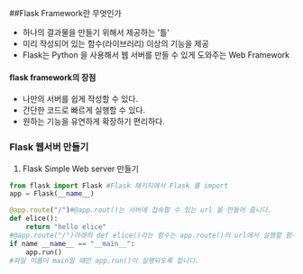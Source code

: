 ##Flask Framework란 무엇인가
- 하나의 결과물을 만들기 위해서 제공하는 '틀'
- 미리 작성되어 있는 함수(라이브러리) 이상의 기능을 제공
- Flask는 Python 을 사용해서 웹 서버를 만들 수 있게 도와주는 Web Framework

#### flask framework의 장점
- 나만의 서버를 쉽게 작성할 수 있다.
- 간단한 코드로 빠르게 실행할 수 있다.
- 원하는 기능을 유연하게 확장하기 편리하다.

### Flask 웹서버 만들기

1. Flask Simple Web server 만들기
``` python
from flask import Flask #Flask 패키지에서 Flask 를 import 
app = Flask(__name__)

@app.route("/")#@app.rout()는 서버에 접속할 수 있는 url 을 만들어 줍니다.
def elice():
    return "hello elice"
#@app.route("/")아래의 def elice()라는 함수는 app.route()의 url에서 실행할 함수이다.
if name __name__ == "__main__":
    app.run()
#파일 이름이 main일 때만 app.run()이 실행되도록 합니다.

```

